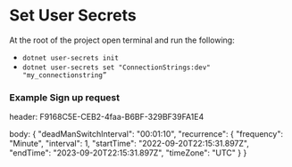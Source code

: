 # Set User Secrets

At the root of the project open terminal and run the following:

- ```dotnet user-secrets init```
- ```dotnet user-secrets set "ConnectionStrings:dev" "my_connectionstring”```


### Example Sign up request
header: 
F9168C5E-CEB2-4faa-B6BF-329BF39FA1E4

body:
{
  "deadManSwitchInterval": "00:01:10",
  "recurrence": {
    "frequency": "Minute",
    "interval": 1,
    "startTime": "2022-09-20T22:15:31.897Z",
    "endTime": "2023-09-20T22:15:31.897Z",
    "timeZone": "UTC"
  }
}